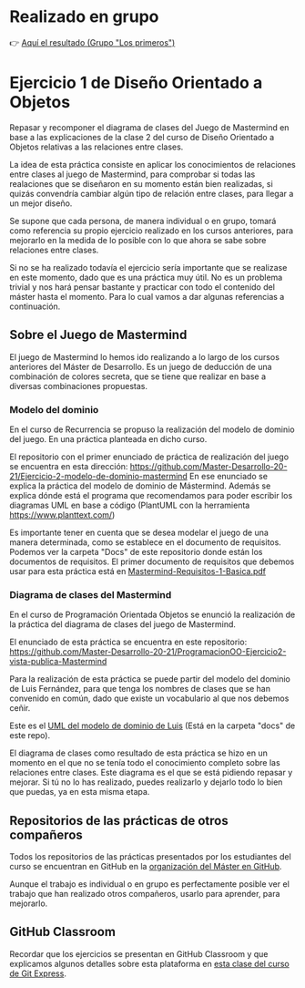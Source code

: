 
# Realizado en grupo
👉 [ Aquí el resultado (Grupo "Los primeros") ](https://github.com/Master-Desarrollo-20-21/ejercicio-1-relaciones-entre-clases-jumpering)

# Ejercicio 1 de Diseño Orientado a Objetos

Repasar y recomponer el diagrama de clases del Juego de Mastermind en base a las explicaciones de la clase 2 del curso de Diseño Orientado a Objetos relativas a las relaciones entre clases.

La idea de esta práctica consiste en aplicar los conocimientos de relaciones entre clases al juego de Mastermind, para comprobar si todas las realaciones que se diseñaron en su momento están bien realizadas, si quizás convendría cambiar algún tipo de relación entre clases, para llegar a un mejor diseño.

Se supone que cada persona, de manera individual o en grupo, tomará como referencia su propio ejercicio realizado en los cursos anteriores, para mejorarlo en la medida de lo posible con lo que ahora se sabe sobre relaciones entre clases.

Si no se ha realizado todavía el ejercicio sería importante que se realizase en este momento, dado que es una práctica muy útil. No es un problema trivial y nos hará pensar bastante y practicar con todo el contenido del máster hasta el momento. Para lo cual vamos a dar algunas referencias a continuación.

## Sobre el Juego de Mastermind

El juego de Mastermind lo hemos ido realizando a lo largo de los cursos anteriores del Máster de Desarrollo. Es un juego de deducción de una combinación de colores secreta, que se tiene que realizar en base a diversas combinaciones propuestas.

### Modelo del dominio

En el curso de Recurrencia se propuso la realización del modelo de dominio del juego. En una práctica planteada en dicho curso.

El repositorio con el primer enunciado de práctica de realización del juego se encuentra en esta dirección: <https://github.com/Master-Desarrollo-20-21/Ejercicio-2-modelo-de-dominio-mastermind> En ese enunciado se explica la práctica del modelo de dominio de Mástermind. Además se explica dónde está el programa que recomendamos para poder escribir los diagramas UML en base a código (PlantUML con la herramienta <https://www.planttext.com/>) 

Es importante tener en cuenta que se desea modelar el juego de una manera determinada, como se establece en el documento de requisitos. Podemos ver la carpeta "Docs" de este repositorio donde están los documentos de requisitos. El primer documento de requisitos que debemos usar para esta práctica está en [Mastermind-Requisitos-1-Basica.pdf](https://github.com/Master-Desarrollo-20-21/DisenioOO-Ejercicio1-relaciones-entre-clases/blob/main/docs/Mastermind-Requisitos-1-Basica.pdf)

### Diagrama de clases del Mastermind

En el curso de Programación Orientada Objetos se enunció la realización de la práctica del diagrama de clases del juego de Mastermind.

El enunciado de esta práctica se encuentra en este repositorio: <https://github.com/Master-Desarrollo-20-21/ProgramacionOO-Ejercicio2-vista-publica-Mastermind>

Para la realización de esta práctica se puede partir del modelo del dominio de Luis Fernández, para que tenga los nombres de clases que se han convenido en común, dado que existe un vocabulario al que nos debemos ceñir.

Este es el [UML del modelo de dominio de Luis](https://github.com/Master-Desarrollo-20-21/DisenioOO-Ejercicio1-relaciones-entre-clases/blob/main/docs/Mastermind.pdf) (Está en la carpeta "docs" de este repo).

El diagrama de clases como resultado de esta práctica se hizo en un momento en el que no se tenía todo el conocimiento completo sobre las relaciones entre clases. Este diagrama es el que se está pidiendo repasar y mejorar. Si tú no lo has realizado, puedes realizarlo y dejarlo todo lo bien que puedas, ya en esta misma etapa.

## Repositorios de las prácticas de otros compañeros

Todos los repositorios de las prácticas presentados por los estudiantes del curso se encuentran en GitHub en la [organización del Máster en GitHub](https://github.com/Master-Desarrollo-20-21). 

Aunque el trabajo es individual o en grupo es perfectamente posible ver el trabajo que han realizado otros compañeros, usarlo para aprender, para mejorarlo.

## GitHub Classroom

Recordar que los ejercicios se presentan en GitHub Classroom y que explicamos algunos detalles sobre esta plataforma en [esta clase del curso de Git Express](https://escuela.it/cursos/curso-express-de-git/clase/publicar-practicas-de-cursos-a-traves-del-sistema-github-classroom).
